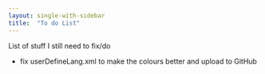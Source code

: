 ```yaml
---
layout: single-with-sidebar
title:  "To do List"
---
```


List of stuff I still need to fix/do

<!--more-->

- fix userDefineLang.xml to make the colours better and upload to GitHub